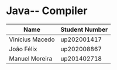 # Java-- Compiler

| Name                | Student Number |
| ------------------- | -------------- | 
| Vinícius Macedo     | up202001417    | 
| João Félix          | up202008867    | 
| Manuel Moreira      | up201402718    | 

